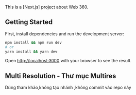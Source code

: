 This is a [Next.js] project about Web 360.

## Getting Started

First, install dependencies and run the development server:

```bash
npm install && npm run dev
# or
yarn install && yarn dev
```

Open [http://localhost:3000](http://localhost:3000) with your browser to see the result.

<h2>Multi Resolution - Thư mục Multires</h2>
<p>Dùng tham khảo,không tạo nhánh ,không commit vào repo này</p>
